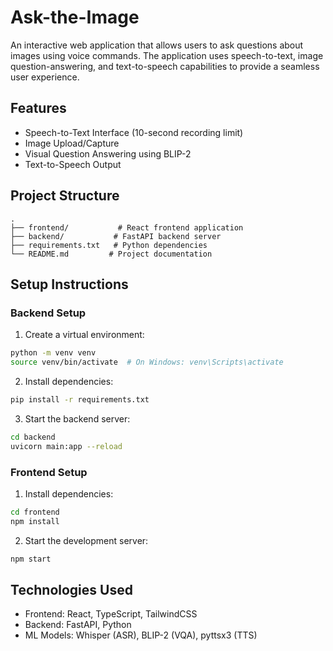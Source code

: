 # Ask-the-Image

An interactive web application that allows users to ask questions about images using voice commands. The application uses speech-to-text, image question-answering, and text-to-speech capabilities to provide a seamless user experience.

## Features

- Speech-to-Text Interface (10-second recording limit)
- Image Upload/Capture
- Visual Question Answering using BLIP-2
- Text-to-Speech Output

## Project Structure

```
.
├── frontend/           # React frontend application
├── backend/           # FastAPI backend server
├── requirements.txt   # Python dependencies
└── README.md         # Project documentation
```

## Setup Instructions

### Backend Setup

1. Create a virtual environment:
```bash
python -m venv venv
source venv/bin/activate  # On Windows: venv\Scripts\activate
```

2. Install dependencies:
```bash
pip install -r requirements.txt
```

3. Start the backend server:
```bash
cd backend
uvicorn main:app --reload
```

### Frontend Setup

1. Install dependencies:
```bash
cd frontend
npm install
```

2. Start the development server:
```bash
npm start
```

## Technologies Used

- Frontend: React, TypeScript, TailwindCSS
- Backend: FastAPI, Python
- ML Models: Whisper (ASR), BLIP-2 (VQA), pyttsx3 (TTS) 